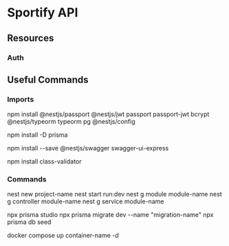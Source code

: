 # Sportify API

## Resources
### Auth


## Useful Commands

### Imports
npm install 
@nestjs/passport 
@nestjs/jwt passport passport-jwt bcrypt 
@nestjs/typeorm typeorm pg 
@nestjs/config

npm install -D prisma

npm install --save @nestjs/swagger swagger-ui-express

npm install class-validator

### Commands
nest new project-name
nest start run:dev
nest g module module-name
nest g controller module-name
nest g service module-name

npx prisma studio
npx prisma migrate dev --name "migration-name"
npx prisma db seed

docker compose up container-name -d